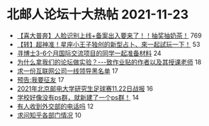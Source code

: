 # 北邮人论坛十大热帖 2021-11-23

- [【喜大普奔】人脸识别上线+备案出入要来了！！抽奖抽奶茶！](https://bbs.byr.cn/article/Talking/6314884) 769
- [【转】超神准！星座小王子独创的新型占卜、來一起試玩一下！](https://bbs.byr.cn/article/Constellations/326533) 53
- [寻博士3-6个月国际交流项目的同学一起准备材料](https://bbs.byr.cn/article/Paper/45590) 24
- [为什么拿我们的论坛做实验？---致作业贴的作者以及其授课老师](https://bbs.byr.cn/article/Feeling/3180436) 18
- [求一份互联网公司一线领导黑名单](https://bbs.byr.cn/article/WorkLife/1177326) 17
- [预告:我要征友](https://bbs.byr.cn/article/Friends/2010738) 17
- [2021年北京邮电大学研究生足球赛11.22日战报](https://bbs.byr.cn/article/Football/810049553) 16
- [学校好像没有ps群，就新建了一个ps群！](https://bbs.byr.cn/article/TVGame/97960) 14
- [有人收到外交部的电话吗](https://bbs.byr.cn/article/CivilServant/43492) 12
- [求问知乎各部门情况](https://bbs.byr.cn/article/Job/2146435) 10


